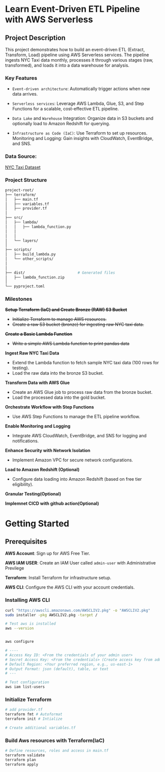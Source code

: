 # Learn Event-Driven ETL Pipeline with AWS Serverless

## Project Description 
This project demonstrates how to build an event-driven ETL (Extract, Transform, Load) pipeline using AWS Serverless services. The pipeline ingests NYC Taxi data monthly, processes it through various stages (raw, transformed), and loads it into a data warehouse for analysis. 

### Key Features

* `Event-driven architecture`: Automatically trigger actions when new data arrives.
* `Serverless services`: Leverage AWS Lambda, Glue, S3, and Step Functions for a scalable, cost-effective ETL pipeline.

* `Data Lake` and `Warehouse` Integration: Organize data in S3 buckets and optionally load to Amazon Redshift for querying.

* `Infrastructure as Code (IaC)`: Use Terraform to set up resources.
Monitoring and Logging: Gain insights with CloudWatch, EventBridge, and SNS.

### Data Source:

[NYC Taxi Dataset](https://www.nyc.gov/site/tlc/about/tlc-trip-record-data.page)

### Project Structure
```bash
project-root/
├── terraform/
│   ├── main.tf
│   ├── variables.tf
│   ├── provider.tf
│
├── src/
│   ├── lambda/
│   │   ├── lambda_function.py
│   │
│   │
│   └── layers/
│
├── scripts/
│   ├── build_lambda.py
│   └── other_scripts/
│
│
├── dist/                        # Generated files
│   ├── lambda_function.zip
│
└── pyproject.toml
```
### Milestones


**~~Setup Terraform (IaC) and Create Bronze (RAW) S3 Bucket~~**
* ~~Initialize Terraform to manage AWS resources.~~
* ~~Create a raw S3 bucket (bronze) for ingesting raw NYC taxi data.~~


**~~Create a Basic Lambda Function~~**
* ~~Write a simple AWS Lambda function to print pandas data~~

**Ingest Raw NYC Taxi Data**

* Extend the Lambda function to fetch sample NYC taxi data (100 rows for testing).
* Load the raw data into the bronze S3 bucket.

**Transform Data with AWS Glue**
* Create an AWS Glue job to process raw data from the bronze bucket.
* Load the processed data into the gold bucket.

**Orchestrate Workflow with Step Functions**
* Use AWS Step Functions to manage the ETL pipeline workflow.

**Enable Monitoring and Logging**
* Integrate AWS CloudWatch, EventBridge, and SNS for logging and notifications.

**Enhance Security with Network Isolation**
* Implement Amazon VPC for secure network configurations.

**Load to Amazon Redshift (Optional)**
* Configure data loading into Amazon Redshift (based on free tier eligibility).

**Granular Testing(Optional)**

**Implemnet CICD with github action(Optional)**

# Getting Started

## Prerequisites

**AWS Account**: Sign up for AWS Free Tier. 

**AWS IAM USER**: Create an IAM User called `admin-user` with Administrative Previlege

**Terraform**: Install Terraform for infrastructure setup.

**AWS CLI**: Configure the AWS CLI with your account credentials.

### Installing  AWS CLI
```bash
curl "https://awscli.amazonaws.com/AWSCLIV2.pkg" -o "AWSCLIV2.pkg"
sudo installer -pkg AWSCLIV2.pkg -target /

# Test aws is installed
aws --version


aws configure

# ----
# Access Key ID: <From the credentials of your admin user>
# Secret Access Key: <From the credentials> (Create access key from admin-user console in security credentials tab)
# Default Region: <Your preferred region, e.g., us-east-1>
# Output Format: json (default), table, or text
# ---

# Test configuration
aws iam list-users
```

### Initialize Terraform

```bash
# add provider.tf
terraform fmt # Autoformat 
terraform init # Intialize

# Create additional variables.tf
```

### Build Aws resources with Terraform(IaC)
```bash
# Define resources, roles and access in main.tf
terraform validate
terraform plan 
terraform apply
```